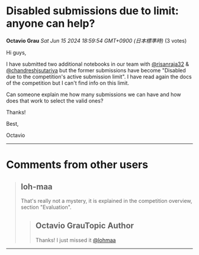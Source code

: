 # Disabled submissions due to limit: anyone can help?

**Octavio Grau** *Sat Jun 15 2024 18:59:54 GMT+0900 (日本標準時)* (3 votes)

Hi guys,

I have submitted two additional notebooks in our team with [@risanraja32](https://www.kaggle.com/risanraja32) & [@chandreshjsutariya](https://www.kaggle.com/chandreshjsutariya) but the former submissions have become "Disabled due to the competition's active submission limit". I have read again the docs of the competition but I can't find info on this limit.

Can someone explain me how many submissions we can have and how does that work to select the valid ones?

Thanks!

Best,

Octavio



---

 # Comments from other users

> ## loh-maa
> 
> That's really not a mystery, it is explained in the competition overview, section "Evaluation".
> 
> 
> 
> > ## Octavio GrauTopic Author
> > 
> > Thanks! I just missed it [@lohmaa](https://www.kaggle.com/lohmaa) 
> > 
> > 
> > 


---

